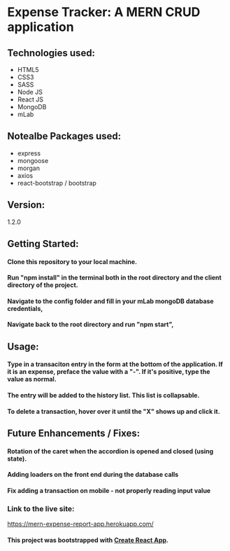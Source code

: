 # Expense Tracker: A MERN CRUD application

## Technologies used:

- HTML5
- CSS3
- SASS
- Node JS
- React JS
- MongoDB
- mLab

## Notealbe Packages used:

- express
- mongoose
- morgan
- axios
- react-bootstrap / bootstrap

## Version:

1.2.0

## Getting Started:

#### Clone this repository to your local machine.

#### Run "npm install" in the terminal both in the root directory and the client directory of the project.

#### Navigate to the config folder and fill in your mLab mongoDB database credentials,

#### Navigate back to the root directory and run "npm start",

## Usage:

#### Type in a transaciton entry in the form at the bottom of the application. If it is an expense, preface the value with a "-". If it's positive, type the value as normal.

#### The entry will be added to the history list. This list is collapsable.

#### To delete a transaction, hover over it until the "X" shows up and click it.

## Future Enhancements / Fixes:

#### Rotation of the caret when the accordion is opened and closed (using state).

#### Adding loaders on the front end during the database calls

#### Fix adding a transaction on mobile - not properly reading input value

### Link to the live site:

https://mern-expense-report-app.herokuapp.com/

#### This project was bootstrapped with [Create React App](https://github.com/facebook/create-react-app).
